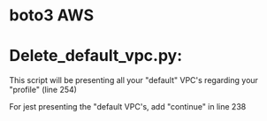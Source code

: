 # boto3 AWS


# Delete_default_vpc.py:

This script will be presenting all your "default" VPC's regarding your "profile" (line 254)

For jest presenting the "default VPC's, add "continue" in line 238
